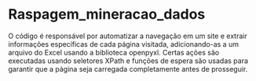 # Raspagem_mineracao_dados
O código é responsável por automatizar a navegação em um site e extrair informações específicas de cada página visitada, adicionando-as a um arquivo do Excel usando a biblioteca openpyxl.
Certas ações são executadas usando seletores XPath e funções de espera são usadas para garantir que a página seja carregada completamente antes de prosseguir.
